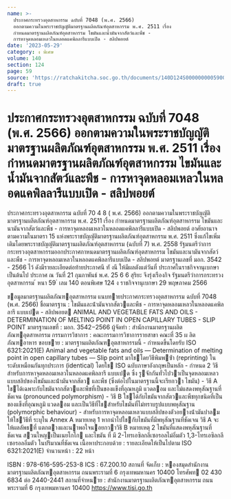 ```yaml
---
name: >-
  ประกาศกระทรวงอุตสาหกรรม ฉบับที่ 7048 (พ.ศ. 2566)
  ออกตามความในพระราชบัญญัติมาตรฐานผลิตภัณฑ์อุตสาหกรรม พ.ศ. 2511 เรื่อง
  กำหนดมาตรฐานผลิตภัณฑ์อุตสาหกรรม ไขมันและน้ำมันจากสัตว์และพืช -
  การหาจุดหลอมเหลวในหลอดแคพิลลารีแบบเปิด - สลิปพอยต์
date: '2023-05-29'
category: ง พิเศษ
volume: 140
section: 124
page: 59
source: 'https://ratchakitcha.soc.go.th/documents/140D124S0000000005900.pdf'
draft: true
---
```


# ประกาศกระทรวงอุตสาหกรรม ฉบับที่ 7048 (พ.ศ. 2566) ออกตามความในพระราชบัญญัติมาตรฐานผลิตภัณฑ์อุตสาหกรรม พ.ศ. 2511 เรื่อง กำหนดมาตรฐานผลิตภัณฑ์อุตสาหกรรม ไขมันและน้ำมันจากสัตว์และพืช - การหาจุดหลอมเหลวในหลอดแคพิลลารีแบบเปิด - สลิปพอยต์

ประกาศกระทรวงอุตสาหกรรม ฉบับที่ 70 4 8 ( พ.ศ. 2566) ออกตามความในพระราชบัญญัติมาตรฐานผลิตภัณฑ์อุตสาหกรรม พ.ศ. 2511 เรื่อง กำหนดมาตรฐานผลิตภัณฑ์อุตสาหกรรม ไขมันและนามันจากสัตว์และพืช - การหาจุดหลอมเหลวในหลอดแคพิลลารีแบบเปิด - สลิปพอยต์ อาศัยอานาจตามความในมาตรา 15 แห่งพระราชบัญญัติมาตรฐานผลิตภัณฑ์อุตสาหกรรม พ.ศ. 2511 ซึ่งแก้ไขเพิ่มเติมโดยพระราชบัญญัติมาตรฐานผลิตภัณฑ์อุตสาหกรรม (ฉบับที่ 7) พ.ศ. 2558 รัฐมนตรีว่าการกระทรวงอุตสาหกรรมออกประกาศกาหนดมาตรฐานผลิตภัณฑ์อุตสาหกรรม ไขมันและนามันจากสัตว์และพืช - การหาจุดหลอมเหลวในหลอดแคพิลลารีแบบเปิด - สลิปพอยต์ มาตรฐานเลขที่ มอก. 3542 - 2566 ไว้ ดังมีรายละเอียดต่อท้ายประกาศนี ทั งนี ให้มีผลตังแต่วันที่ ประกาศในราชกิจจานุเบกษาเป็นต้นไป ประกาศ ณ วันที่ 21 กุมภาพันธ์ พ.ศ. 25 6 6 สุริยะ จึงรุ่งเรืองกิจ รัฐมนตรีว่าการกระทรวงอุตสาหกรรม ้ หนา 59 ่ เลม 140 ตอนพิเศษ 124 ง ราชกิจจานุเบกษา 29 พฤษภาคม 2566

ขอมูลมาตรฐานผลิตภัณฑอุตสาหกรรม แนบทายประกาศกระทรวงอุตสาหกรรม ฉบับที่ 7048 (พ.ศ. 2566) ชื่อมาตรฐาน : ไขมันและน้ํามันจากสัตวและพืช - การหาจุดหลอมเหลวในหลอดแคพิลลารี แบบเปด - สลิปพอยต ANIMAL AND VEGETABLE FATS AND OILS - DETERMINATION OF MELTING POINT IN OPEN CAPILLARY TUBES - SLIP POINT มาตรฐานเลขที่ : มอก. 3542−2566 ผู้จัดทํา : สํานักงานมาตรฐานผลิตภัณฑอุตสาหกรรม กรรมการวิชาการ : คณะกรรมการวิชาการรายสาขา คณะที่ 35 ผ ลิตภัณฑอาหาร ขอบขาย : มาตรฐานผลิตภัณฑอุตสาหกรรมนี้ - กําหนดขึ้นโดยรับ ISO 6321:2021(E) Animal and vegetable fats and oils — Determination of melting point in open capillary tubes — Slip point มาใชโดยวิธีพิมพซ้ํา (reprinting) ในระดับเหมือนกันทุกประการ (identical) โดยใช ISO ฉบับภาษาอังกฤษเป็นหลัก - กําหนด 2 วิธีสําหรับการหาจุดหลอมเหลวในหลอดแคพิลลารี แบบเปด ซึ่ง รูจักกันทั่วไปวาเป็นจุดหลอมเหลวแบบสลิปของไขมันและน้ํามันจากสัตว และพืช (ซึ่งต่อไปในมาตรฐานนี้จะเรียกวา ไขมัน) - วิธี A ใชได้เฉพาะกับไขมันจากสัตวและพืชที่เป็นของแข็งที่อุณหภูมิ แวดลอม และไม่แสดงพหุสัณฐานที่ชัดเจน (pronounced polymorphism) - วิธี B ใชได้กับไขมันจากสัตวและพืชทุกชนิดที่เป็นของแข็งที่อุณหภูมิ แวดลอม และเป็นวิธีที่ใชสําหรับไขมันที่ไม่ทราบรูปแบบพหุสัณฐาน (polymorphic behaviour) - สําหรับการหาจุดหลอมเหลวแบบสลิปของตัวอยางน้ํามันปาลม ให้ใชวิธีที่ ระบุใน Annex A หมายเหตุ 1 หากนําไปใชกับไขมันที่มีพหุสัณฐานที่ชัดเจน วิธี A จะให้ผลลัพธที่ แตกตางและนาพอใจนอยกวาวิธี B หมายเหตุ 2 ไขมันที่แสดงพหุสัณฐานที่ชัดเจน สวนใหญเป็นเนยโกโก และไขมัน ที่ มี 2-ไทรเอซิลกลีเซอรอลไม่อิ่มตัว 1,3-ไทรเอซิลกลีเซอรอลอิ่มตัว ในปริมาณที่ชัดเจน เนื้อหาประกอบด้วย : รายละเอียดให้เป็นไปตาม ISO 6321:2021(E) จํานวนหน้า : 22 หน้า

ISBN : 978-616-595-253-8 ICS : 67.200.10 สถานที่ จัดเก็บ : หองสมุดสํานักงานมาตรฐานผลิตภัณฑอุตสาหกรรม ถนนพระรามที่ 6 กรุงเทพมหานคร 10400 โทรศัพท 02 430 6834 ต่อ 2440-2441 สถานที่จําหนาย : สํานักงานมาตรฐานผลิตภัณฑอุตสาหกรรม ถนนพระรามที่ 6 กรุงเทพมหานคร 10400 https://www.tisi.go.th
